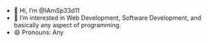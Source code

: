 - 👋 Hi, I’m @IAmSp33d11
- 👀 I’m interested in Web Development, Software Development, and basically any aspect of programming.
- 😄 Pronouns: Any

  
<!---
IAmSp33d11/IAmSp33d11 is a ✨ special ✨ repository because its `README.md` (this file) appears on your GitHub profile.
You can click the Preview link to take a look at your changes.
--->

